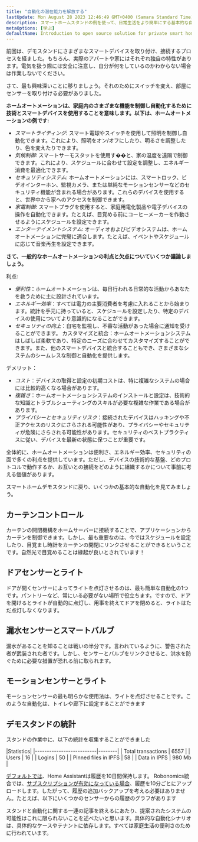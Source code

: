 ```yaml
---
title: "自動化の潜在能力を解放する"
lastUpdate: Mon August 28 2023 12:46:49 GMT+0400 (Samara Standard Time)
description: スマートホームスタンドの例を使って、日常生活をより簡単にする基本的な自動化について学びます。
metaOptions: [学ぶ]
defaultName: Introduction to open source solution for private smart homes
---
```


<RoboAcademyText>前回は、デモスタンドにさまざまなスマートデバイスを取り付け、接続するプロセスを経ました。もちろん、実際のアパートや家にはそれぞれ独自の特性があります。電気を扱う際には安全に注意し、自分が何をしているのかわからない場合は作業しないでください。

さて、最も興味深いことに移りましょう。それのためにスイッチを変え、部屋にセンサーを取り付ける必要がありました。</RoboAcademyText>

**ホームオートメーションは、家庭内のさまざまな機能を制御し自動化するために技術とスマートデバイスを使用することを意味します。以下は、ホームオートメーションの例です:**

* *スマートライティング*: スマート電球やスイッチを使用して照明を制御し自動化できます。これにより、照明をオン/オフにしたり、明るさを調整したり、色を変えたりできます。
* *気候制御*: スマートサーモスタットを使用す��と、家の温度を遠隔で制御できます。これにより、スケジュールに合わせて設定を調整し、エネルギー消費を最適化できます。
* *セキュリティシステム*: ホームオートメーションには、スマートロック、ビデオインターホン、監視カメラ、または単純なモーションセンサーなどのセキュリティ機能が含まれる場合があります。これらのデバイスを使用すると、世界中から家へのアクセスを制御できます。
* *家電制御*: スマートプラグを使用すると、家庭用電化製品や電子デバイスの操作を自動化できます。たとえば、目覚める前にコーヒーメーカーを作動させるようにスケジュールを設定できます。
* *エンターテイメントシステム*: オーディオおよびビデオシステムは、ホームオートメーションに完璧に適合します。たとえば、イベントやスケジュールに応じて音楽再生を設定できます。

**さて、一般的なホームオートメーションの利点と欠点についていくつか議論しましょう。**

利点:

* *便利性*：ホームオートメーションは、毎日行われる日常的な活動からあなたを救うために主に設計されています。
* *エネルギー効率*：すべては電力の主要消費者を考慮に入れることから始まります。統計を手元に持っていると、スケジュールを設定したり、特定のデバイスの使用についてより意識的になることができます。
* *セキュリティの向上*：自宅を監視し、不審な活動があった場合に通知を受けることができます。
カスタマイズと統合：ホームオートメーションシステムはしばしば柔軟であり、特定のニーズに合わせてカスタマイズすることができます。また、他のスマートデバイスと統合することもでき、さまざまなシステムのシームレスな制御と自動化を提供します。

デメリット：

* *コスト*：デバイスの取得と設定の初期コストは、特に複雑なシステムの場合には比較的高くなる場合があります。
* *複雑さ*：ホームオートメーションシステムのインストールと設定は、技術的な知識とトラブルシューティングのスキルが必要な複雑な作業である場合があります。
* *プライバシーとセキュリティリスク*：接続されたデバイスはハッキングや不正アクセスのリスクにさらされる可能性があり、プライバシーやセキュリティが危険にさらされる可能性があります。セキュリティのベストプラクティスに従い、デバイスを最新の状態に保つことが重要です。

全体的に、ホームオートメーションは便利さ、エネルギー効率、セキュリティの面で多くの利点を提供しています。ただし、デバイスの技術的な基盤、どのプロトコルで動作するか、お互いとの接続をどのように組織するかについて事前に考える価値があります。

スマートホームデモスタンドに戻り、いくつかの基本的な自動化を見てみましょう。

## カーテンコントロール

<LessonVideo :videos="[{src: 'https://crustipfs.info/ipfs/QmRMibK3Huppxfhvjk3Hs5NBn4ndFoxHHA2mJn22URnwf4', type: 'webm'}]" cover="smart-home-intro/assembling-smart-home-board-1.png" />

カーテンの開閉機構をホームサーバーに接続することで、アプリケーションからカーテンを制御できます。しかし、最も重要なのは、今ではスケジュールを設定したり、目覚まし時計をカーテンの開閉にリンクさせることができるということです。自然光で目覚めることは縁起が良いとされています！

## ドアセンサーとライト

<LessonVideo :videos="[{src: 'https://crustipfs.info/ipfs/QmR1WHAAdmPxSP2neFV8VhqFShbeVaYUsNLQ7n9Exh3JUz', type: 'webm'}]" cover="smart-home-intro/assembling-smart-home-board-1.png" />

ドアが開くセンサーによってライトを点灯させるのは、最も簡単な自動化の1つです。パントリーなど、常にいる必要がない場所で役立ちます。ですので、ドアを開けるとライトが自動的に点灯し、用事を終えてドアを閉めると、ライトはただ点灯しなくなります。

## 漏水センサーとスマートバルブ

<LessonVideo :videos="[{src: 'https://crustipfs.info/ipfs/QmVEdwbE1wagebNybfneGKWpAPp3fyXBNnFRt2vduyMSCP', type: 'webm'}]" cover="smart-home-intro/assembling-smart-home-board-1.png" />

漏水があることを知ることは戦いの半分です。言われているように、警告された者が武装された者です。しかし、センサーとバルブをリンクさせると、洪水を防ぐために必要な措置が恐れる前に取られます。

## モーションセンサーとライト

<LessonVideo :videos="[{src: 'https://crustipfs.info/ipfs/QmWMAC3dUvuUg6Zxszoe3aJDatPCaw48QVSyujWyrhKJih', type: 'webm'}]" cover="smart-home-intro/assembling-smart-home-board-1.png" />

モーションセンサーの最も明らかな使用法は、ライトを点灯させることです。このような自動化は、トイレや廊下に設定することができます

## デモスタンドの統計

スタンドの作業中に、以下の統計を収集することができました

|Statistics|
|--------------------------|--------|
| Total transactions       | 6557   |
| Users                    | 16     |
| Logins                   | 50     |
| Pinned files in IPFS     | 58     |
| Data in IPFS             | 980 Mb |

[デフォルトでは](https://www.home-assistant.io/integrations/recorder/)、Home Assistantは履歴を10日間保持します。 Robonomics統合では、[サブスクリプションが有効になっている場合](https://dapp.robonomics.network/#/rws-activate)、履歴を10分ごとにアップロードします。したがって、履歴の追加バックアップを考える必要はありません。たとえば、以下にいくつかのセンサーからの履歴のグラフがあります

<LessonImages figure figureCaption="Image 1. Turn on the boiler button" src="smart-home-intro/unleash-boiler.png" alt="Image 1. Turn on the boiler button"/>

<LessonImages figure figureCaption="Image 2. Temperature sensor" src="smart-home-intro/unleash-temperature.png" alt="Image 2. Temperature sensor"/>

<LessonImages figure figureCaption="Image 3. Humidity sensor" src="smart-home-intro/unleash-humidity.png" alt="Image 3. Humidity sensor"/>

スタンドと自動化に関する一連の記事を終えるにあたり、提案されたシステムの可能性はこれに限られないことを述べたいと思います。具体的な自動化シナリオは、具体的なケースやテナントに依存します。すべては家庭生活の便利さのために行われています。
